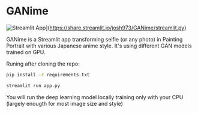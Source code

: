 # GANime
![Streamlit App](https://static.streamlit.io/badges/streamlit_badge_black_white.svg)](https://share.streamlit.io/josh973/GANime/streamlit.py)


GANime is a Streamlit app transforming selfie (or any photo) in Painting Portrait with various Japanese anime style.
It's using different GAN models trained on GPU.

Runing after cloning the repo:

```bash
pip install -r requirements.txt
```


```bash
streamlit run app.py 
```

You will run the deep learning model locally training only with your CPU (largely enougth for most image size and style)
